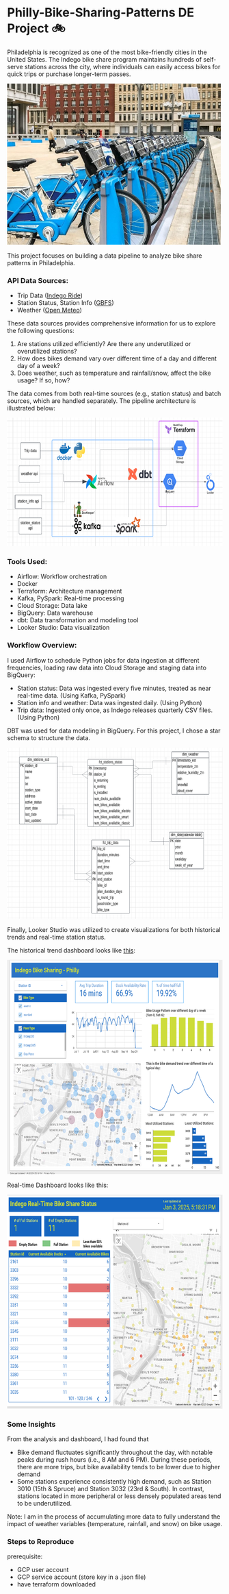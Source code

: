 # Philly-Bike-Sharing-Patterns DE Project :bike:
Philadelphia is recognized as one of the most bike-friendly cities in the United States. The Indego bike share program maintains hundreds of self-serve stations across the city, where individuals can easily access bikes for quick trips or purchase longer-term passes.

<img src="images/IndegoBikes.jpg?raw=true" width="500">

This project focuses on building a data pipeline to analyze bike share patterns in Philadelphia.

### API Data Sources:
* Trip Data ([Indego Ride](https://www.rideindego.com/about/data/))
* Station Status, Station Info ([GBFS](https://gbfs.bcycle.com/bcycle_indego/gbfs.json))
* Weather ([Open Meteo](https://open-meteo.com/))

These data sources provides comprehensive information for us to explore the following questions:
1. Are stations utilized efficiently? Are there any underutilized or overutilized stations?
2. How does bikes demand vary over different time of a day and different day of a week?
3. Does weather, such as temperature and rainfall/snow, affect the bike usage? If so, how?

The data comes from both real-time sources (e.g., station status) and batch sources, which are handled separately. The pipeline architecture is illustrated below: 

<img src="images/Architecture.png?raw=true" height="300">

### Tools Used:
- Airflow: Workflow orchestration
- Docker
- Terraform: Architecture management
- Kafka, PySpark: Real-time processing
- Cloud Storage: Data lake
- BigQuery: Data warehouse
- dbt: Data transformation and modeling tool
- Looker Studio: Data visualization

### Workflow Overview:
I used Airflow to schedule Python jobs for data ingestion at different frequencies, loading raw data into Cloud Storage and staging data into BigQuery:

- Station status: Data was ingested every five minutes, treated as near real-time data. (Using Kafka, PySpark)
- Station info and weather: Data was ingested daily. (Using Python)
- Trip data: Ingested only once, as Indego releases quarterly CSV files. (Using Python)

DBT was used for data modeling in BigQuery. For this project, I chose a star schema to structure the data.

<img src="images/StarSchema.png?raw=true" height="400">

Finally, Looker Studio was utilized to create visualizations for both historical trends and real-time station status.

The historical trend dashboard looks like [this](https://lookerstudio.google.com/reporting/326e0609-09c1-4e85-ae91-530042fad004):

<img src="images/DashboardHistorical.png?raw=true" height="500">

Real-time Dashboard looks like this:

<img src="images/DashboardRealTime.png?raw=true" height="500">

### Some Insights
From the analysis and dashboard, I had found that 
* Bike demand fluctuates significantly throughout the day, with notable peaks during rush hours (i.e., 8 AM and 6 PM). During these periods, there are more trips, but bike availability tends to be lower due to higher demand
* Some stations experience consistently high demand, such as Station 3010 (15th & Spruce) and Station 3032 (23rd & South). In contrast, stations located in more peripheral or less densely populated areas tend to be underutilized.

Note: I am in the process of accumulating more data to fully understand the impact of weather variables (temperature, rainfall, and snow) on bike usage.

### Steps to Reproduce
prerequisite:
- GCP user account
- GCP service account (store key in a .json file)
- have terraform downloaded


